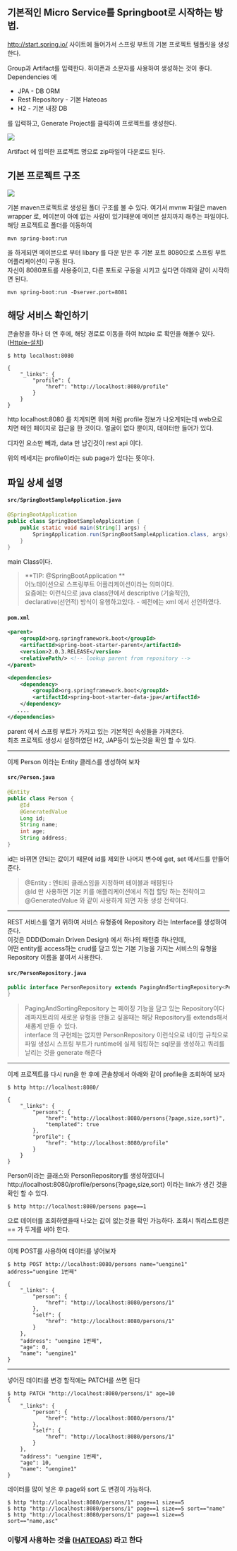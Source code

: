 기본적인 Micro Service를 Springboot로 시작하는 방법.
--------

http://start.spring.io/
사이트에 들어가서 스프링 부트의 기본 프로젝트 템플릿을 생성한다.

Group과 Artifact를 입력한다. 하이픈과 소문자를 사용하여 생성하는 것이 좋다.
Dependencies 에 
* JPA	- DB ORM
* Rest Repository - 기본 Hateoas
* H2	- 기본 내장 DB

를 입력하고, Generate Project를 클릭하여 프로젝트를 생성한다.

![](https://raw.githubusercontent.com/wiki/TheOpenCloudEngine/uEngine-cloud/get-started/images/1_1.png)

Artifact 에 입력한 프로젝트 명으로 zip파일이 다운로드 된다.


기본 프로젝트 구조
--------
![](https://raw.githubusercontent.com/wiki/TheOpenCloudEngine/uEngine-cloud/get-started/images/1_2.png)

기본 maven프로젝트로 생성된 폴더 구조를 볼 수 있다.
여기서 mvnw 파일은 maven wrapper 로, 메이븐이 아예 없는 사람이 있기때문에 메이븐 설치까지 해주는 파일이다.
해당 프로젝트로 폴더를 이동하여

`mvn spring-boot:run`

을 하게되면 메이븐으로 부터 libary 를 다운 받은 후 기본 포트 8080으로 스프링 부트 어플리케이션이 구동 된다.  
자신이 8080포트를 사용중이고, 다른 포트로 구동을 시키고 싶다면 아래와 같이 시작하면 된다.

`mvn spring-boot:run -Dserver.port=8081`

해당 서비스 확인하기
--------

콘솔창을 하나 더 연 후에, 해당 경로로 이동을 하여 httpie 로 확인을 해볼수 있다.
([Httpie-설치](https://github.com/TheOpenCloudEngine/uEngine-cloud/wiki/Httpie-설치))

```
$ http localhost:8080

{
    "_links": {
        "profile": {
            "href": "http://localhost:8080/profile"
        }
    }
}
```
http localhost:8080 를 치게되면 위에 처럼 profile 정보가 나오게되는데
web으로 치면 메인 페이지로 접근을 한 것이다.
얼굴이 없다 뿐이지, 데이터만 들어가 있다.

디자인 요소만 빼과, data 만 남긴것이 rest api 이다.

위의 메세지는 profile이라는 sub page가 있다는 뜻이다.


파일 상세 설명
-------
#### `src/SpringBootSampleApplication.java`

```java
@SpringBootApplication
public class SpringBootSampleApplication {
	public static void main(String[] args) {
		SpringApplication.run(SpringBootSampleApplication.class, args);
	}
}
```

main Class이다. 
> **TIP: @SpringBootApplication **  
> 어노테이션으로 스프링부트 어플리케이션이라는 의미이다.  
> 요즘에는 이런식으로 java class안에서 descriptive (기술적인), declarative(선언적) 방식이 유행하고있다. - 예전에는 xml 에서 선언하였다.

#### `pom.xml`

```xml
<parent>
	<groupId>org.springframework.boot</groupId>
	<artifactId>spring-boot-starter-parent</artifactId>
	<version>2.0.3.RELEASE</version>
	<relativePath/> <!-- lookup parent from repository -->
</parent>

<dependencies>
	<dependency>
		<groupId>org.springframework.boot</groupId>
		<artifactId>spring-boot-starter-data-jpa</artifactId>
	</dependency>
   ....
</dependencies>
```
parent 에서 스프링 부트가 가지고 있는 기본적인 속성들을 가져온다.  
최초 프로젝트 생성시 설정하였던 H2, JAP등이 있는것을 확인 할 수 있다.

***

이제 Person 이라는 Entity 클레스를 생성하여 보자
#### `src/Person.java`

```java
@Entity
public class Person {
    @Id
    @GeneratedValue
    Long id;
    String name;
    int age;
    String address;
}
```

id는 바뀌면 안되는 값이기 때문에 id를 제외한 나머지 변수에 get, set 메서드를 만들어 준다.
> @Entity : 엔티티 클래스임을 지정하며 테이블과 매핑된다  
> @Id 만 사용하면 기본 키를 애플리케이션에서 직접 할당 하는 전략이고  
> @GeneratedValue 와 같이 사용하게 되면 자동 생성 전략이다.


***
REST 서비스를 열기 위하여 서비스 유형중에 Repository 라는 Interface를 생성하여 준다.  
이것은 DDD(Domain Driven Design) 에서 하나의 패턴중 하나인데,  
어떤 entity를 access하는 crud를 담고 있는 기본 기능을 가지는 서비스의 유형을 Repository 이름을 붙여서 사용한다.  

#### `src/PersonRepository.java`

```java
public interface PersonRepository extends PagingAndSortingRepository<Person, Long> {
}

```

> PagingAndSortingRepository 는 페이징 기능을 담고 있는 Repository이다  
> 레파지토리의 새로운 유형을 만들고 싶을때는 해당 Repository를 extends해서 새롭게 만들 수 있다.  
> interface 의 구현체는 없지만 PersonRepository 이런식으로 네이밍 규칙으로 파일 생성시 스프링 부트가 runtime에 실제 워킹하는 sql문을 생성하고 쿼리를 날리는 것을 generate 해준다 


***
이제 프로젝트를 다시 run을 한 후에 콘솔창에서 아래와 같이 profile을 조회하여 보자
```
$ http http://localhost:8080/

{
    "_links": {
        "persons": {
            "href": "http://localhost:8080/persons{?page,size,sort}",
            "templated": true
        },
        "profile": {
            "href": "http://localhost:8080/profile"
        }
    }
}
```
Person이라는 클래스와 PersonRepository를 생성하였더니  
http://localhost:8080/profile/persons{?page,size,sort} 이라는 link가 생긴 것을 확인 할 수 있다.

```
$ http http://localhost:8080/persons page==1
```

으로 데이터를 조회하였을때 나오는 값이 없는것을 확인 가능하다.
조회시 쿼리스트링은 == 가 두게를 써야 한다.

***
이제 POST를 사용하여 데이터를 넣어보자

```
$ http POST http://localhost:8080/persons name="uengine1" address="uengine 1번째"

{
    "_links": {
        "person": {
            "href": "http://localhost:8080/persons/1"
        },
        "self": {
            "href": "http://localhost:8080/persons/1"
        }
    },
    "address": "uengine 1번째",
    "age": 0,
    "name": "uengine1"
}
```

***
넣어진 데이터를 변경 할적에는 PATCH를 쓰면 된다
```
$ http PATCH "http://localhost:8080/persons/1" age=10
{
    "_links": {
        "person": {
            "href": "http://localhost:8080/persons/1"
        },
        "self": {
            "href": "http://localhost:8080/persons/1"
        }
    },
    "address": "uengine 1번째",
    "age": 10,
    "name": "uengine1"
}
```

데이터를 많이 넣은 후 page와 sort 도 변경이 가능하다.
```
$ http "http://localhost:8080/persons/1" page==1 size==5
$ http "http://localhost:8080/persons/1" page==1 size==5 sort=="name"
$ http "http://localhost:8080/persons/1" page==1 size==5 sort=="name,asc"
```

### 이렇게 사용하는 것을 ([HATEOAS](https://spring.io/understanding/HATEOAS)) 라고 한다